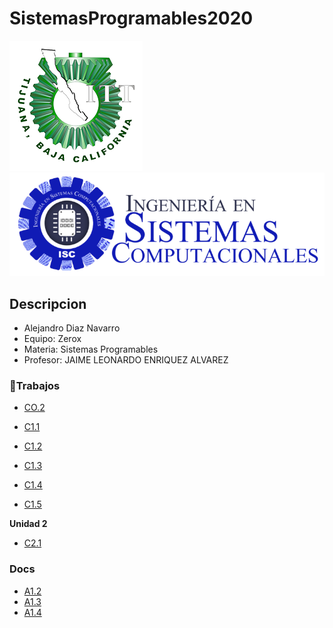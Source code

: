 # SistemasProgramables2020
![Tec](img/tec.png)
![Sistemas](img/Sistemas.png)

## Descripcion
* Alejandro Diaz Navarro
* Equipo: Zerox
* Materia: Sistemas Programables
* Profesor: JAIME LEONARDO ENRIQUEZ ALVAREZ
### :green_book:Trabajos
* [CO.2](/Trabajos/CO.2_AlejandroDiazNavarro_Zerox.md)
* [C1.1](Trabajos/C1.1_AlejandroDiazNavarro_Zerox.md)
* [C1.2](/Trabajos/C1.2-AlejandroDiazNavarro_Zerox.md)
* [C1.3](Trabajos/C1.3_AlejandroDiazNavarro_Zerox.md)
* [C1.4](Trabajos/C1.4_AlejandroDiazNavarro_Zerox.md)

* [C1.5](/Trabajos/C1.5_AlejandroDiazNavarro_Zerox.md)

**Unidad 2**
* [C2.1](/Trabajos/C2.1_AlejandroDiazNavarro_Zerox.md)

### Docs
* [A1.2](Trabajos/A1.2.AlejandroDiazNavarro_Zerox.md)
* [A1.3](/Trabajos/A1.3_AlejandroDiazNavarro_Zerox.md)
* [A1.4](/Trabajos/A1.4_AlejandroDiazNavarro_Zerox.md)